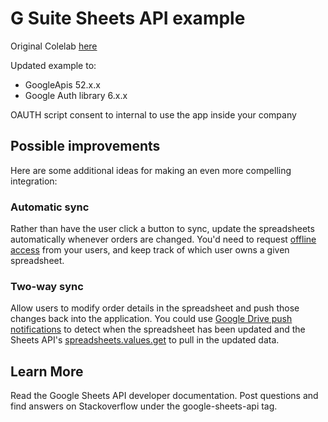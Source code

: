 # G Suite Sheets API example

Original Colelab [here](https://codelabs.developers.google.com/codelabs/sheets-api)

Updated example to:

- GoogleApis 52.x.x
- Google Auth library 6.x.x

OAUTH script consent to internal to use the app inside your company

## Possible improvements

Here are some additional ideas for making an even more compelling integration:

### Automatic sync

Rather than have the user click a button to sync, update the spreadsheets automatically whenever orders are changed. You'd need to request [offline access](https://developers.google.com/identity/protocols/OAuth2WebServer#offline) from your users, and keep track of which user owns a given spreadsheet.

### Two-way sync

Allow users to modify order details in the spreadsheet and push those changes back into the application. You could use [Google Drive push notifications](https://developers.google.com/drive/v3/web/push) to detect when the spreadsheet has been updated and the Sheets API's [spreadsheets.values.get](https://developers.google.com/sheets/reference/rest/v4/spreadsheets.values/get) to pull in the updated data.

## Learn More

Read the Google Sheets API developer documentation.
Post questions and find answers on Stackoverflow under the google-sheets-api tag.
